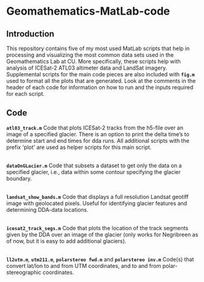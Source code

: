 # Geomathematics-MatLab-code

## Introduction

This repository contains five of my most used MatLab scripts that help in processing and visualizing the most common data sets used in the Geomathematics Lab at CU.
More specifically, these scripts help with analysis of ICESat-2 ATL03 altimeter data and LandSat imagery. Supplemental scripts for the main code pieces are also included with **`fig.m`** used to format all the plots that are generated.
Look at the comments in the header of each code for information on how to run and the inputs required for each script.

## Code

**`atl03_track.m`**
Code that plots ICESat-2 tracks from the h5-file over an image of a specified glacier. There is an option to print the delta time’s to determine start and end times for dda runs. All additional scripts with the prefix 'plot' are used as helper scripts for this main script.
<br></br>

**`dataOnGLacier.m`**
Code that subsets a dataset to get only the data on a specified glacier, i.e., data within some contour specifying the glacier boundary.
<br></br>

**`landsat_show_bands.m`**
Code that displays a full resolution Landsat geotiff image with geolocated pixels. Useful for identifying glacier features and determining DDA-data locations.
<br></br>

**`icesat2_track_segs.m`**
Code that plots the location of the track segments given by the DDA over an image of the glacier (only works for Negribreen as of now, but it is easy to add additional glaciers).
<br></br>

**`ll2utm.m`**, **`utm211.m`**, **`polarstereo fwd.m`** and **`polarstereo inv.m`**
Code(s) that convert lat/lon to and from UTM coordinates, and to and from polar-stereographic coordinates.
<br></br>
